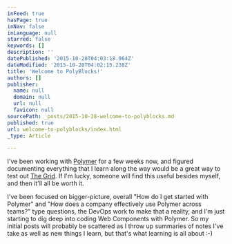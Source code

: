 ```yaml
---
inFeed: true
hasPage: true
inNav: false
inLanguage: null
starred: false
keywords: []
description: ''
datePublished: '2015-10-28T04:03:18.964Z'
dateModified: '2015-10-28T04:02:15.238Z'
title: 'Welcome to PolyBlocks!'
authors: []
publisher:
  name: null
  domain: null
  url: null
  favicon: null
sourcePath: _posts/2015-10-28-welcome-to-polyblocks.md
published: true
url: welcome-to-polyblocks/index.html
_type: Article

---
```

I've been working with [Polymer][0] for a few weeks now, and figured documenting everything that I learn along the way would be a great way to test out [The Grid][1]. If I'm lucky, someone will find this useful besides myself, and then it'll all be worth it. 

I've been focused on bigger-picture, overall "How do I get started with Polymer" and "How does a company effectively use Polymer across teams?" type questions, the DevOps work to make that a reality, and I'm just starting to dig deep into coding Web Components with Polymer. So my initial posts will probably be scattered as I throw up summaries of notes I've take as well as new things I learn, but that's what learning is all about :-)

[0]: https://www.polymer-project.org/
[1]: https://thegrid.io/